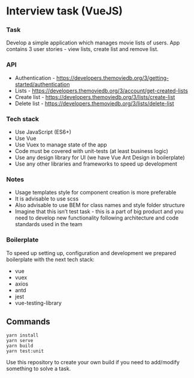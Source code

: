 # Interview task (VueJS)

### Task

Develop a simple application which manages movie lists of users. App contains 3 user stories - view lists, create list and remove list.

### API
* Authentication - https://developers.themoviedb.org/3/getting-started/authentication
* Lists - https://developers.themoviedb.org/3/account/get-created-lists
* Create list - https://developers.themoviedb.org/3/lists/create-list
* Delete list - https://developers.themoviedb.org/3/lists/delete-list

### Tech stack
* Use JavaScript (ES6+)
* Use Vue
* Use Vuex to manage state of the app
* Code must be covered with unit-tests (at least business logic)
* Use any design library for UI (we have Vue Ant Design in boilerplate)
* Use any other libraries and frameworks to speed up development

### Notes
* Usage templates style for component creation is more preferable
* It is advisable to use scss
* Also advisable to use BEM for class names and style folder structure
* Imagine that this isn’t test task - this is a part of big product and you need to develop new functionality following architecture and code standards used in the team

### Boilerplate

To speed up setting up, configuration and development we prepared boilerplate with the next tech stack:

* vue
* vuex
* axios
* antd
* jest
* vue-testing-library

## Commands
```
yarn install
yarn serve
yarn build
yarn test:unit
```

Use this repository to create your own build if you need to add/modify something to solve a task.
